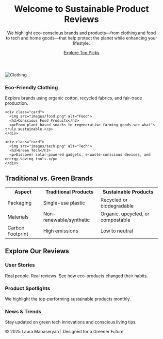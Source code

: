 <!DOCTYPE html>
<html lang="en">
<head>
  <meta charset="UTF-8">
  <title>Sustainable Product Reviews</title>
  <link rel="stylesheet" href="css/style.css">
  <meta name="viewport" content="width=device-width, initial-scale=1.0">
</head>
<body>

  <header class="hero">
    <h1>Welcome to Sustainable Product Reviews</h1>
    <p>We highlight eco-conscious brands and products—from clothing and food to tech and home goods—that help protect the planet while enhancing your lifestyle.</p>
    <a href="#categories" class="button">Explore Top Picks</a>
  </header>

  <section class="cards" id="categories">
    <div class="card">
      <img src="images/clothing.png" alt="Clothing">
      <h3>Eco-Friendly Clothing</h3>
      <p>Explore brands using organic cotton, recycled fabrics, and fair-trade production.</p>
    </div>

    <div class="card">
      <img src="images/food.png" alt="Food">
      <h3>Conscious Food Products</h3>
      <p>From plant-based snacks to regenerative farming goods—see what's truly sustainable.</p>
    </div>

    <div class="card">
      <img src="images/tech.png" alt="Tech">
      <h3>Green Tech</h3>
      <p>Discover solar-powered gadgets, e-waste-conscious devices, and energy-saving tools.</p>
    </div>
  </section>

  <section class="comparison">
    <h2>Traditional vs. Green Brands</h2>
    <table>
      <tr>
        <th>Aspect</th>
        <th>Traditional Products</th>
        <th>Sustainable Products</th>
      </tr>
      <tr>
        <td>Packaging</td>
        <td>Single-use plastic</td>
        <td>Recycled or biodegradable</td>
      </tr>
      <tr>
        <td>Materials</td>
        <td>Non-renewable/synthetic</td>
        <td>Organic, upcycled, or compostable</td>
      </tr>
      <tr>
        <td>Carbon Footprint</td>
        <td>High emissions</td>
        <td>Low to neutral</td>
      </tr>
    </table>
  </section>

  <section class="explore">
    <h2>Explore Our Reviews</h2>
    <div class="explore-cards">
      <div class="explore-card">
        <h3>User Stories</h3>
        <p>Real people. Real reviews. See how eco-products changed their habits.</p>
      </div>
      <div class="explore-card">
        <h3>Product Spotlights</h3>
        <p>We highlight the top-performing sustainable products monthly.</p>
      </div>
      <div class="explore-card">
        <h3>News & Trends</h3>
        <p>Stay updated on green tech innovations and conscious living tips.</p>
      </div>
    </div>
  </section>

  <footer>
    <p>© 2025 Laura Manaseryan | Designed for a Greener Future</p>
  </footer>

</body>
</html>
